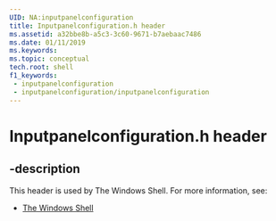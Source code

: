 ```yaml
---
UID: NA:inputpanelconfiguration
title: Inputpanelconfiguration.h header
ms.assetid: a32bbe8b-a5c3-3c60-9671-b7aebaac7486
ms.date: 01/11/2019
ms.keywords: 
ms.topic: conceptual
tech.root: shell
f1_keywords:
 - inputpanelconfiguration
 - inputpanelconfiguration/inputpanelconfiguration
---
```


# Inputpanelconfiguration.h header


## -description

This header is used by The Windows Shell. For more information, see:

- [The Windows Shell](../_shell/index.md)

